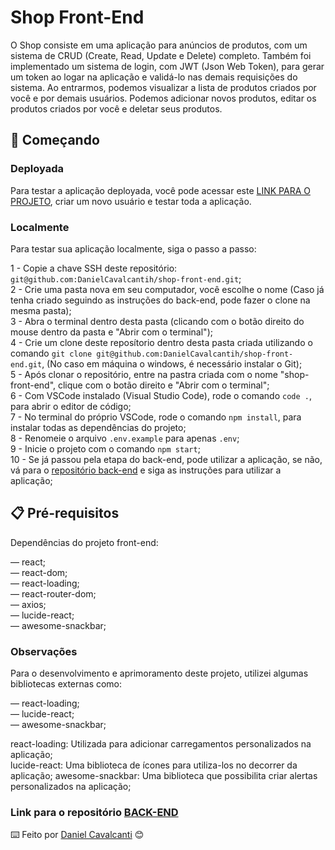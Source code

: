 # Shop Front-End

O Shop consiste em uma aplicação para anúncios de produtos, com um sistema de CRUD (Create, Read, Update e Delete) completo. Também foi implementado um sistema de login, com JWT (Json Web Token), para gerar um token ao logar na aplicação e validá-lo nas demais requisições do sistema. Ao entrarmos, podemos visualizar a lista de produtos criados por você e por demais usuários. Podemos adicionar novos produtos, editar os produtos criados por você e deletar seus produtos.

## 🚀 Começando

### Deployada

Para testar a aplicação deployada, você pode acessar este [LINK PARA O PROJETO](https://shop-front-end-red.vercel.app/), criar um novo usuário e testar toda a aplicação.

### Localmente

Para testar sua aplicação localmente, siga o passo a passo:

  1 - Copie a chave SSH deste repositório: `git@github.com:DanielCavalcantih/shop-front-end.git`;<br />
  2 - Crie uma pasta nova em seu computador, você escolhe o nome (Caso já tenha criado seguindo as instruções do back-end, pode fazer o clone na mesma pasta);<br />
  3 - Abra o terminal dentro desta pasta (clicando com o botão direito do mouse dentro da pasta e "Abrir com o terminal");<br />
  4 - Crie um clone deste reposítorio dentro desta pasta criada utilizando o comando `git clone git@github.com:DanielCavalcantih/shop-front-end.git`, (No caso em máquina o windows, é necessário instalar o Git);<br />
  5 - Após clonar o repositório, entre na pastra criada com o nome "shop-front-end", clique com o botão direito e "Abrir com o terminal";<br />
  6 - Com VSCode instalado (Visual Studio Code), rode o comando `code .`, para abrir o editor de código;<br />
  7 - No terminal do próprio VSCode, rode o comando `npm install`, para instalar todas as dependências do projeto;<br />
  8 - Renomeie o arquivo `.env.example` para apenas `.env`;<br />
  9 - Inicie o projeto com o comando `npm start`;<br />
  10 - Se já passou pela etapa do back-end, pode utilizar a aplicação, se não, vá para o [repositório back-end](https://github.com/DanielCavalcantih/shop-back-end) e siga as instruções para utilizar a aplicação;

## 📋 Pré-requisitos

Dependências do projeto front-end:<br />

  — react;<br />
  — react-dom;<br />
  — react-loading;<br />
  — react-router-dom;<br />
  — axios;<br />
  — lucide-react;<br />
  — awesome-snackbar;<br />

  ### Observações

  Para o desenvolvimento e aprimoramento deste projeto, utilizei algumas bibliotecas externas como:

  — react-loading;<br />
  — lucide-react;<br />
  — awesome-snackbar;<br />

  react-loading: Utilizada para adicionar carregamentos personalizados na aplicação;<br />
  lucide-react: Uma biblioteca de ícones para utiliza-los no decorrer da aplicação;
  awesome-snackbar: Uma biblioteca que possibilita criar alertas personalizados na aplicação;

  ### Link para o repositório [BACK-END](https://github.com/DanielCavalcantih/shop-back-end)

  ⌨️ Feito por [Daniel Cavalcanti](https://github.com/DanielCavalcantih) 😊
  
  

